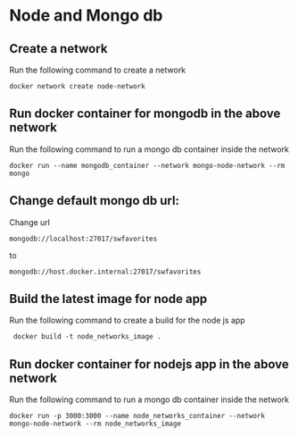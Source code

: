 # Node and Mongo db

## Create a network
Run the following command to create a network
```
docker network create node-network
```

## Run docker container for mongodb in the above network
Run the following command to run a mongo db container inside the network
```
docker run --name mongodb_container --network mongo-node-network --rm mongo
```

## Change default mongo db url:
Change url  
```
mongodb://localhost:27017/swfavorites
```
to  
```
mongodb://host.docker.internal:27017/swfavorites
```

## Build the latest image for node app
Run the following command to create a build for the node js app
```
 docker build -t node_networks_image .
```

## Run docker container for nodejs app in the above network
Run the following command to run a mongo db container inside the network
```
docker run -p 3000:3000 --name node_networks_container --network mongo-node-network --rm node_networks_image
```
